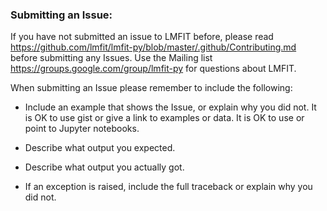 ###  Submitting an Issue:

If you have not submitted an issue to LMFIT before, please read https://github.com/lmfit/lmfit-py/blob/master/.github/Contributing.md before submitting any Issues. Use the Mailing list  https://groups.google.com/group/lmfit-py for questions about LMFIT.

When submitting an Issue please remember to include the following:

- Include an example that shows the Issue, or explain why you did not.   It is OK to use gist or give a link to examples or data. It is OK to use or point to Jupyter notebooks.

- Describe what output you expected.

- Describe what output you actually got.

- If an exception is raised, include the full traceback or explain why you did not.
